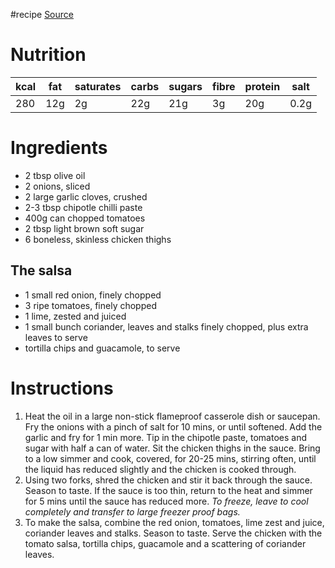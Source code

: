 #recipe 
[Source](https://www.bbcgoodfood.com/recipes/chipotle-chicken-tinga)
# Nutrition
| kcal | fat | saturates | carbs | sugars | fibre | protein | salt |
| ---- | --- | --------- | ----- | ------ | ----- | ------- | ---- |
| 280  | 12g | 2g        | 22g   | 21g    | 3g    | 20g     | 0.2g |
# Ingredients
- 2 tbsp olive oil
- 2 onions, sliced
- 2 large garlic cloves, crushed
- 2-3 tbsp chipotle chilli paste
- 400g can chopped tomatoes
- 2 tbsp light brown soft sugar
- 6 boneless, skinless chicken thighs
## The salsa
- 1 small red onion, finely chopped
- 3 ripe tomatoes, finely chopped
- 1 lime, zested and juiced
- 1 small bunch coriander, leaves and stalks finely chopped, plus extra leaves to serve
- tortilla chips and guacamole, to serve
# Instructions
1. Heat the oil in a large non-stick flameproof casserole dish or saucepan. Fry the onions with a pinch of salt for 10 mins, or until softened. Add the garlic and fry for 1 min more. Tip in the chipotle paste, tomatoes and sugar with half a can of water. Sit the chicken thighs in the sauce. Bring to a low simmer and cook, covered, for 20-25 mins, stirring often, until the liquid has reduced slightly and the chicken is cooked through.
2. Using two forks, shred the chicken and stir it back through the sauce. Season to taste. If the sauce is too thin, return to the heat and simmer for 5 mins until the sauce has reduced more. _To freeze, leave to cool completely and transfer to large freezer proof bags._
3. To make the salsa, combine the red onion, tomatoes, lime zest and juice, coriander leaves and stalks. Season to taste. Serve the chicken with the tomato salsa, tortilla chips, guacamole and a scattering of coriander leaves.